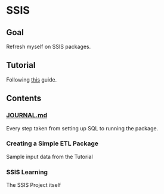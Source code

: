 # SSIS

## Goal

Refresh myself on SSIS packages.

## Tutorial

Following [this](https://learn.microsoft.com/en-us/sql/integration-services/lesson-1-1-creating-a-new-integration-services-project?view=sql-server-ver16) guide.

## Contents

### [JOURNAL.md](JOURNAL.md)

Every step taken from setting up SQL to running the package.

### Creating a Simple ETL Package

Sample input data from the Tutorial

### SSIS Learning

The SSIS Project itself
